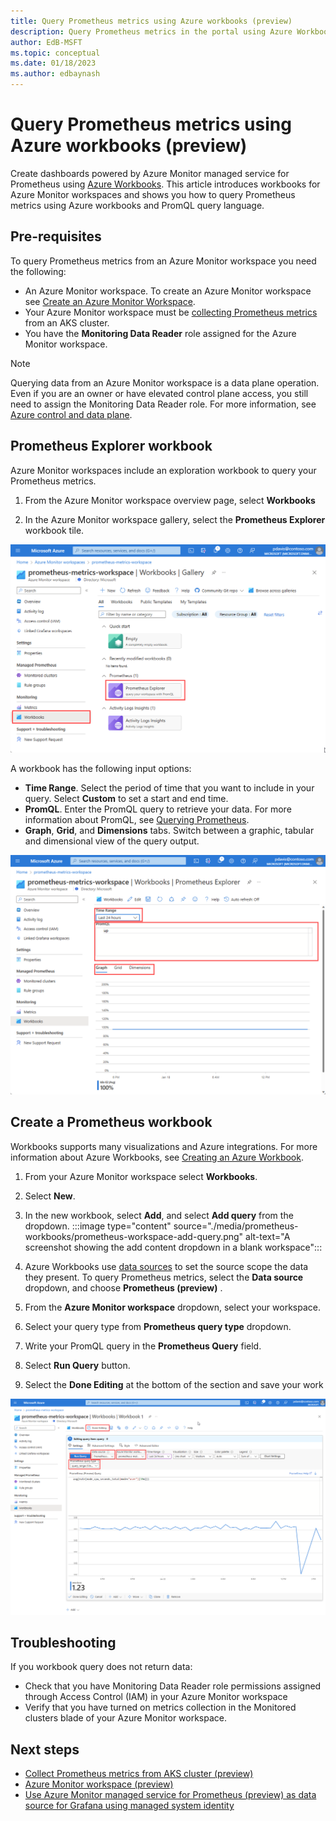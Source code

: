 ```yaml
---
title: Query Prometheus metrics using Azure workbooks (preview)
description: Query Prometheus metrics in the portal using Azure Workbooks.
author: EdB-MSFT
ms.topic: conceptual
ms.date: 01/18/2023
ms.author: edbaynash
---
```


# Query Prometheus metrics using Azure workbooks (preview)

Create dashboards powered by Azure Monitor managed service for Prometheus using [Azure Workbooks](../visualize/workbooks-overview.md).
This article introduces workbooks for Azure Monitor workspaces and shows you how to query Prometheus metrics using Azure workbooks and PromQL query language.

## Pre-requisites
To query Prometheus metrics from an Azure Monitor workspace you need the following:
-	An Azure Monitor workspace. To create an Azure Monitor workspace see [Create an Azure Monitor Workspace](./azure-monitor-workspace-overview.md?tabs=azure-portal.md#create-an-azure-monitor-workspace).
-	Your Azure Monitor workspace must be [collecting Prometheus metrics](./prometheus-metrics-enable.md) from an AKS cluster.
-	You have the **Monitoring Data Reader** role assigned for the Azure Monitor workspace.

> [!NOTE]
> Querying data from an Azure Monitor workspace is a data plane operation. Even if you are an owner or have elevated control plane access, you still need to assign the Monitoring Data Reader role. For more information, see [Azure control and data plane](../../azure-resource-manager/management/control-plane-and-data-plane.md).

## Prometheus Explorer workbook
Azure Monitor workspaces include an exploration workbook to query your Prometheus metrics. 

1. From the Azure Monitor workspace overview page, select **Workbooks** 

1. In the Azure Monitor workspace gallery, select the **Prometheus Explorer** workbook tile.

![Screenshot that shows Azure Monitor workspace gallery](./media/prometheus-workbooks/prometheus-gallery.png)

A workbook has the following input options:
-	**Time Range**. Select the period of time that you want to include in your query. Select **Custom** to set a start and end time.
-	**PromQL**. Enter the PromQL query to retrieve your data. For more information about PromQL, see [Querying Prometheus](https://prometheus.io/docs/prometheus/latest/querying/basics/#querying-prometheus).
-	**Graph**, **Grid**, and **Dimensions** tabs. Switch between a graphic, tabular and dimensional view of the query output.

![Screenshot that shows PromQL explorer](./media/prometheus-workbooks/prometheus-explorer.png)

## Create a Prometheus workbook

Workbooks supports many visualizations and Azure integrations. For more information about Azure Workbooks, see [Creating an Azure Workbook](../visualize/workbooks-create-workbook.md).  



1.	From your Azure Monitor workspace select **Workbooks**.

1.  Select **New**.
1.	In the new workbook, select **Add**, and select **Add query** from the dropdown.
:::image type="content" source="./media/prometheus-workbooks/prometheus-workspace-add-query.png" alt-text="A screenshot showing the add content dropdown in a blank workspace":::    
1. Azure Workbooks use [data sources](../visualize/workbooks-data-sources.md#prometheus-preview) to set the source scope the data they present. To query Prometheus metrics, select the  **Data source** dropdown, and choose **Prometheus (preview)** .
1.	From the **Azure Monitor workspace** dropdown, select your workspace.
1.	Select your query type from **Prometheus query type** dropdown.
1.	Write your PromQL query in the **Prometheus Query** field. 
1.	Select **Run Query** button.
1.	Select the **Done Editing** at the bottom of the section and save your work

![Screenshot that shows sample PromQL query](./media/prometheus-workbooks/prometheus-query.png)

## Troubleshooting

If you workbook query does not return data:

-	Check that you have Monitoring Data Reader role permissions assigned through Access Control (IAM) in your Azure Monitor workspace
-	Verify that you have turned on metrics collection in the Monitored clusters blade of your Azure Monitor workspace.


## Next steps
* [Collect Prometheus metrics from AKS cluster (preview)](./prometheus-metrics-enable.md)
* [Azure Monitor workspace (preview)](./azure-monitor-workspace-overview.md)
* [Use Azure Monitor managed service for Prometheus (preview) as data source for Grafana using managed system identity](./prometheus-grafana.md)
